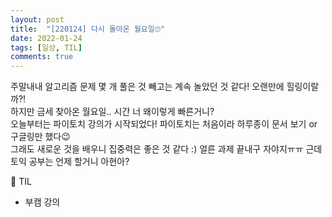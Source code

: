 ```yaml
---
layout: post
title:  "[220124] 다시 돌아온 월요일🙄"
date: 2022-01-24
tags: [일상, TIL]
comments: true
---
```

주말내내 알고리즘 문제 몇 개 풀은 것 빼고는 계속 놀았던 것 같다! 오랜만에 힐링이랄까?!  
하지만 금세 찾아온 월요일.. 시간 너 왜이렇게 빠른거니?  
오늘부터는 파이토치 강의가 시작되었다! 파이토치는 처음이라 하루종이 문서 보기 or 구글링만 했다😉   
그래도 새로운 것을 배우니 집중력은 좋은 것 같다 :) 얼른 과제 끝내구 자야지ㅠㅠ 근데 토익 공부는 언제 할거니 아현아?  

📝 TIL
- 부캠 강의